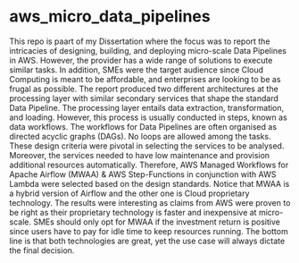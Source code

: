 # aws_micro_data_pipelines

This repo is paart of my Dissertation where the focus was to report the intricacies of designing, building, and deploying micro-scale Data Pipelines in AWS. However, the provider has a wide range of solutions to execute similar tasks. In addition, SMEs were the target audience since Cloud Computing is meant to be affordable, and enterprises are looking to be as frugal as possible. The report produced two different architectures at the processing layer with similar secondary services that shape the standard Data Pipeline. The processing layer entails data extraction, transformation, and loading. However, this process is usually conducted in steps, known as data workflows. The workflows for Data Pipelines are often organised as directed acyclic graphs (DAGs). No loops are allowed among the tasks. These design criteria were pivotal in selecting the services to be analysed. Moreover, the services needed to have low maintenance and provision additional resources automatically. Therefore, AWS Managed Workflows for Apache Airflow (MWAA) & AWS Step-Functions in conjunction with AWS Lambda were selected based on the design standards. Notice that MWAA is a hybrid version of Airflow and the other one is Cloud proprietary technology. The results were interesting as claims from AWS were proven to be right as their proprietary technology is faster and inexpensive at micro-scale. SMEs should only opt for MWAA if the investment return is positive since users have to pay for idle time to keep resources running. The bottom line is that both technologies are great, yet the use case will always dictate the final decision.

